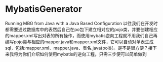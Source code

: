 # MybatisGenerator
Running MBG from Java with a Java Based Configuration
以往我们在开发时都需要通过数据库中的表然后自己在po包下建立相对应的pojo类，并要创建相应的mapper.xml写出对表的所有操作，而使用mybatis逆向工程就不用我们自己再编写pojo类与相应的mapper.java和mapper.xml文件，它可以自动对单表生成sql，包括:mapper.xml、mapper.java、表名.java(po类)。是不是很方便？接下来我将为你们介绍如何使用mybatis的逆向工程，只需三步便可以简单做到
